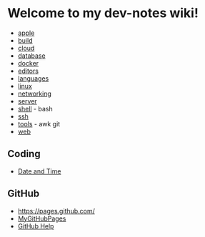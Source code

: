 # Welcome to my dev-notes wiki!
- [apple](/apple.md)
- [build](/build.md)
- [cloud](/cloud.md)
- [database](/db.md)
- [docker](/docker.md)
- [editors](/edit.md)
- [languages](/lang.md)
- [linux](/linux.md)
- [networking](/net.md)
- [server](/server.md)
- [shell](/shell.md) - bash 
- [ssh](/net-ssh.md) 
- [tools](/tools.md) - awk git 
- [web](/web.md)

## Coding
- [Date and Time](/code-date-and-time.md)

## GitHub
- https://pages.github.com/
- [MyGitHubPages](https://mroverton.github.io/dev-notes/index.html)
- [GitHub Help](https://help.github.com/articles/basic-writing-and-formatting-syntax/)
